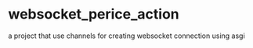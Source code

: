 # websocket_perice_action
a project that use channels for creating websocket connection using asgi 
